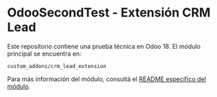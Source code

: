 # OdooSecondTest - Extensión CRM Lead

Este repositorio contiene una prueba técnica en Odoo 18. El módulo principal se encuentra en:

`custom_addons/crm_lead_extension`

Para más información del módulo, consultá el [README específico del módulo](custom_addons/crm_lead_extension/README.md).
